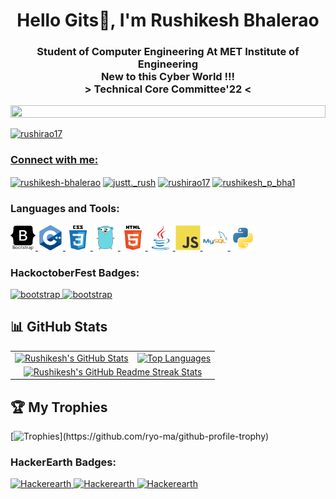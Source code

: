<h1 align="center">Hello Gits👋, I'm Rushikesh Bhalerao</h1>
<h3 align="center">Student of Computer Engineering At MET Institute of Engineering<br>New to this Cyber World !!!<br>> Technical Core Committee'22 <</h3>

<a href="https://holopin.io/@rushirao17" target="_blank" rel="noreferrer">
<img src="https://holopin.io/api/user/board?user=rushirao17" width="100%px" height="50%"> 
 
<p align="left"> <img src="https://komarev.com/ghpvc/?username=rushirao17&label=Profile%20views&color=0e75b6&style=flat" alt="rushirao17" /> </p>

<h3 align="left">Connect with me:</h3>
<p align="left">
<a href="https://www.linkedin.com/in/rushikesh-bhalerao-4a6504228/" target="blank">
<img align="center" src="https://raw.githubusercontent.com/rahuldkjain/github-profile-readme-generator/master/src/images/icons/Social/linked-in-alt.svg" alt="rushikesh-bhalerao" height="30" width="40" /></a>

<a href="https://instagram.com/justt._rush" target="blank">
<img align="center" src="https://raw.githubusercontent.com/rahuldkjain/github-profile-readme-generator/master/src/images/icons/Social/instagram.svg" alt="justt._rush" height="30" width="40" /></a>

<a href="https://www.codechef.com/users/rushirao17" target="blank">
<img align="center" src="https://cdn.jsdelivr.net/npm/simple-icons@3.1.0/icons/codechef.svg" alt="rushirao17" height="30" width="40" /></a>

<a href="https://www.hackerrank.com/rushikesh_p_bha1" target="blank">
<img align="center" src="https://raw.githubusercontent.com/rahuldkjain/github-profile-readme-generator/master/src/images/icons/Social/hackerrank.svg" alt="rushikesh_p_bha1" height="30" width="40" /></a></p>

<h3 align="left">Languages and Tools:</h3>
<p align="left">
<a href="https://getbootstrap.com" target="_blank" rel="noreferrer"> 
<img src="https://raw.githubusercontent.com/devicons/devicon/master/icons/bootstrap/bootstrap-plain-wordmark.svg" alt="bootstrap" width="40" height="40"/> </a>
<a href="https://www.w3schools.com/cpp/" target="_blank" rel="noreferrer"> 
 <img src="https://raw.githubusercontent.com/devicons/devicon/master/icons/cplusplus/cplusplus-original.svg" alt="cplusplus" width="40" height="40"/> </a>
<a href="https://www.w3schools.com/css/" target="_blank" rel="noreferrer"> 
 <img src="https://raw.githubusercontent.com/devicons/devicon/master/icons/css3/css3-original-wordmark.svg" alt="css3" width="40" height="40"/> </a> 
<a href="https://golang.org" target="_blank" rel="noreferrer"> 
 <img src="https://raw.githubusercontent.com/devicons/devicon/master/icons/go/go-original.svg" alt="go" width="40" height="40"/> </a>
<a href="https://www.w3.org/html/" target="_blank" rel="noreferrer"> 
 <img src="https://raw.githubusercontent.com/devicons/devicon/master/icons/html5/html5-original-wordmark.svg" alt="html5" width="40" height="40"/> </a> 
<a href="https://www.java.com" target="_blank" rel="noreferrer"> 
 <img src="https://raw.githubusercontent.com/devicons/devicon/master/icons/java/java-original.svg" alt="java" width="40" height="40"/> </a> 
<a href="https://developer.mozilla.org/en-US/docs/Web/JavaScript" target="_blank" rel="noreferrer"> 
 <img src="https://raw.githubusercontent.com/devicons/devicon/master/icons/javascript/javascript-original.svg" alt="javascript" width="40" height="40"/> </a>
<a href="https://www.mysql.com/" target="_blank" rel="noreferrer"> 
 <img src="https://raw.githubusercontent.com/devicons/devicon/master/icons/mysql/mysql-original-wordmark.svg" alt="mysql" width="40" height="40"/> </a>
<a href="https://www.python.org" target="_blank" rel="noreferrer">
 <img src="https://raw.githubusercontent.com/devicons/devicon/master/icons/python/python-original.svg" alt="python" width="40" height="40"/> </a> </p>

 
  
<h3 align="left">HackoctoberFest Badges:</h3>
<a href="https://holopin.io/@rushirao17" target="_blank" rel="noreferrer">
<img src="https://www.holopin.io/_next/image?url=https%3A%2F%2Fassets.holopin.io%2FeyJidWNrZXQiOiJob2xvcGluLWFzc2V0cyIsImtleSI6ImFzc2V0cy9jbDhlcTN6OWMwMzU3MDlsM2Z4OTluOHg2IiwiZWRpdHMiOnsicm90YXRlIjpudWxsfX0%3D&w=1920&q=75" alt="bootstrap" width="50" height="50"/> </a>

<a href="https://holopin.io/@rushirao17" target="_blank" rel="noreferrer">
<img src="https://www.holopin.io/_next/image?url=https%3A%2F%2Fassets.holopin.io%2FeyJidWNrZXQiOiJob2xvcGluLWFzc2V0cyIsImtleSI6ImFzc2V0cy9jbDd0ZDhncDUwMTMyMDlrMHd1OHFlNHg5IiwiZWRpdHMiOnsicm90YXRlIjpudWxsfX0%3D&w=1920&q=75" alt="bootstrap" width="50" height="50"/> </a>
 
## 📊 GitHub Stats

<table>
  <tr>
    <td>
      <a href="https://github.com/rushirao17/github-readme-stats"> <img src="https://github-readme-stats-arasgungore.vercel.app/api?username=rushirao17&hide_border=true&show_icons=true&count_private=true" alt="Rushikesh's GitHub Stats" /> </a>
    </td>
    <td>
      <a href="https://github.com/rushirao17/github-readme-stats"> <img src="https://github-readme-stats-arasgungore.vercel.app/api/top-langs/?username=rushirao17&hide_border=true&langs_count=8&layout=compact&count_private=true" alt="Top Languages" /> </a>
    </td>
  </tr>
  <tr>
    <td colspan=2 align="center">
      <a href="https://git.io/streak-stats"> <img src="http://github-readme-streak-stats.herokuapp.com?user=rushirao17&hide_border=true&background=f6f8fa&currStreakLabel=000000&date_format=j%20M%5B%20Y%5D" alt="Rushikesh's GitHub Readme Streak Stats" /> </a>
    </td>
  </tr>
</table>
 
 
 ## 🏆 My Trophies <br > 
  [![Trophies](https://github-profile-trophy-arasgungore.vercel.app/?username=rushirao17&no-frame=true&no-bg=true&theme=juicyfresh&column=8&margin-w=5&margin-h=5&rank=-?)](https://github.com/ryo-ma/github-profile-trophy)
 
<h3 align="left">HackerEarth Badges:</h3>
<a href="https://www.hackerearth.com/@rushikesh931" target="_blank" rel="noreferrer">
<img src="https://static-fastly.hackerearth.com/static/badges/language/cpp_1.png" alt="Hackerearth" width="40" height="50"/> </a>
<a href="https://www.hackerearth.com/@rushikesh931" target="_blank" rel="noreferrer">
<img src="https://static-fastly.hackerearth.com/static/badges/practice_track/basic_programming_2.png" alt="Hackerearth" width="40" height="50"/> </a>
<a href="https://www.hackerearth.com/@rushikesh931" target="_blank" rel="noreferrer">
<img src="https://static-fastly.hackerearth.com/static/badges/practice_track/algorithms_1.png" alt="Hackerearth" width="40" height="50"/> </a>

